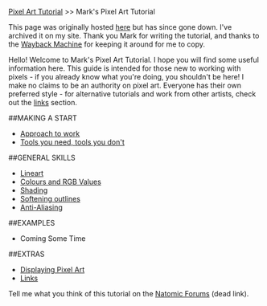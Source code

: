 [Pixel Art Tutorial](tutorials.md) >> Mark's Pixel Art Tutorial

This page was originally hosted [here](http://www.natomic.com/hosted/marks/mpat/) but has since gone down. I've archived it on my site. Thank you Mark for writing the tutorial, and thanks to the [Wayback Machine][] for keeping it around for me to copy.

Hello! Welcome to Mark's Pixel Art Tutorial. I hope you will find some useful information here. 
This guide is intended for those new to working with pixels - if you already know what you're doing, you shouldn't be here! 
I make no claims to be an authority on pixel art. Everyone has their own preferred style - for alternative tutorials and work from other artists, check out the [links](mark_links.md) section.

##MAKING A START

- [Approach to work](mark_approach.md)
- [Tools you need, tools you don't](mark_tools.md)

##GENERAL SKILLS

- [Lineart](mark_lineart.md)
- [Colours and RGB Values](mark_colours.md)
- [Shading](mark_shading.md)
- [Softening outlines](mark_softening.md)
- [Anti-Aliasing](mark_aa.md)

##EXAMPLES

- Coming Some Time

##EXTRAS

- [Displaying Pixel Art](mark_displaying.md)
- [Links](mark_links.md)

Tell me what you think of this tutorial on the [Natomic Forums](http://web.archive.org/web/20131114195509/http://www.natomic.com/forums.asp) (dead link).

[wayback machine]: https://archive.org/ "Internet Archive: The Wayback Machine"

